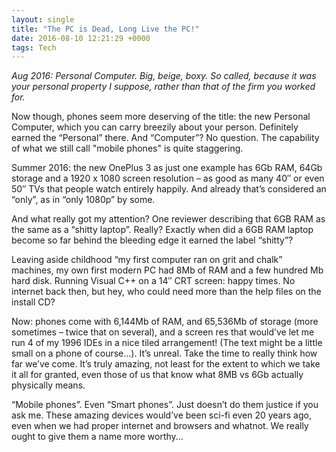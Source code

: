 ```yaml
---
layout: single
title: "The PC is Dead, Long Live the PC!"
date: 2016-08-10 12:21:29 +0000
tags: Tech
---
```

_Aug 2016: Personal Computer. Big, beige, boxy. So called, because it was your personal property I suppose, rather than that 
of the firm you worked for._

Now though, phones seem more deserving of the title: the new Personal Computer, which you can carry breezily about 
your person. Definitely earned the “Personal” there. And “Computer”? No question. The capability of what we still 
call "mobile phones" is quite staggering.

Summer 2016: the new OnePlus 3 as just one example has 6Gb RAM, 64Gb storage and a 1920 x 1080 screen resolution – as 
good as many 40″ or even 50″ TVs that people watch entirely happily. And already that’s considered an “only”, as 
in “only 1080p” by some.

And what really got my attention? One reviewer describing that 6GB RAM as the same as a “shitty laptop”. Really? 
Exactly when did a 6GB RAM laptop become so far behind the bleeding edge it earned the label “shitty”?

Leaving aside childhood “my first computer ran on grit and chalk” machines, my own first modern PC had 8Mb of RAM 
and a few hundred Mb hard disk. Running Visual C++ on a 14″ CRT screen: happy times. No internet back then, but hey, 
who could need more than the help files on the install CD?

Now: phones come with 6,144Mb of RAM, and 65,536Mb of storage (more sometimes – twice that on several), and a screen 
res that would’ve let me run 4 of my 1996 IDEs in a nice tiled arrangement! (The text might be a little small on a 
phone of course…). It’s unreal. Take the time to really think how far we’ve come. It’s truly amazing, not least for 
the extent to which we take it all for granted, even those of us that know what 8MB vs 6Gb actually physically means.

“Mobile phones”. Even “Smart phones”. Just doesn’t do them justice if you ask me. These amazing devices would’ve 
been sci-fi even 20 years ago, even when we had proper internet and browsers and whatnot. We really ought to give 
them a name more worthy...